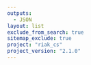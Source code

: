```yaml
---
outputs:
  - JSON
layout: list
exclude_from_search: true
sitemap_exclude: true
project: "riak_cs"
project_version: "2.1.0"
---
```



